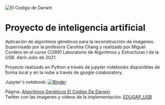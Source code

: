 
![El Codigo de Darwin](https://pbs.twimg.com/media/EyVafZIXEAQEZ0C?format=jpg&name=medium)
# Proyecto de inteligencia artificial

Aplicación de algoritmos géneticos para la reconstrucción de imágenes. Supervisado por la profesora Carolina Chang y realizado por Miguel Cordero en el curso CI2691 Laboratorio de Algoritmos y Estructuras I de la USB. Abril-Julio de 2021. 

Proyecto realizado en Python a través de jupyter notebooks disponibles de forma local y en la nube a través de google colaboratory. 

Jupyter's notebook: [![Binder](https://mybinder.org/badge_logo.svg)](https://mybinder.org/v2/gh/erolsucattip/edugap.html/main?filepath=Miguel_Cordero_Proyecto_Versi%C3%B3n_Usuario.ipynb)

Página: [Algorítmos Genéticos El Codigo De Darwin](https://erolsucattip.github.io/edugap.html/)  
Twitter con las imagenes y videos de la implementación: [EDUGAP_USB](https://twitter.com/edugap_usb)

